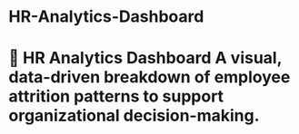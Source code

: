 # HR-Analytics-Dashboard
# 👥 HR Analytics Dashboard  A visual, data-driven breakdown of employee attrition patterns to support organizational decision-making.
